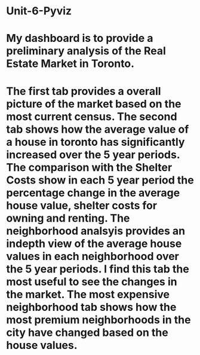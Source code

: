 # Unit-6-Pyviz
# My dashboard is to provide a preliminary analysis of the Real Estate Market in Toronto.
# The first tab provides a overall picture of the market based on the most current census. The second tab shows how the average value of a house in toronto has significantly increased over the 5 year periods. The comparison with the Shelter Costs show in each 5 year period the percentage change in the average house value, shelter costs for owning and renting. The neighborhood analsyis provides an indepth view of the average house values in each neighborhood over the 5 year periods. I find this tab the most useful to see the changes in the market. The most expensive neighborhood tab shows how the most premium neighborhoods in the city have changed based on the house values.
